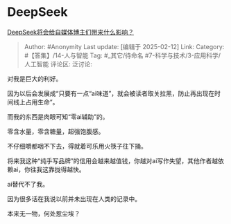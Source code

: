 # DeepSeek
[DeepSeek将会给自媒体博主们带来什么影响？](https://www.zhihu.com/question/10741221546/answer/98657645446)

> Author: #Anonymity
> Last update: [编辑于 2025-02-12]
> Link:
> Category: #【答集】/14-人与智能 
> Tag: #_其它/待命名 #7-科学与技术/3-应用科学/人工智能 
> 评论区:
> 泛讨论:

对我是巨大的利好。

因为以后会发展成“只要有一点“ai味道”，就会被读者取关拉黑，防止再出现在时间线上占用生命”。

而我的东西是肉眼可知“零ai辅助”的。

零含水量，零含糖量，超强饱腹感。

不仔细嚼都咽不下去，得就着可乐用火筷子往下捅。

将来我这种“纯手写品牌”的信用会越来越值钱，你越对ai写作失望，其他作者越依赖ai，你往我这靠拢得越快。

ai替代不了我。

因为很多话在我说以前并未出现在人类的记录中。

本来无一物，何处惹尘埃？

